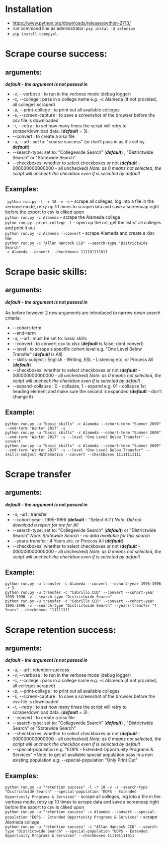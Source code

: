 # Installation
* https://www.python.org/downloads/release/python-2713/
* run command line as administrator: ```pip instal -U selenium```
* ```pip install openpyxl```

# Scrape course success:
## arguments:
***default - the argument is not passed in*** 

* -v, --verbose : to run in the verbose mode (debug logger)
* -c, --college : pass in a college name e.g. -c Alameda (if not provided, all colleges scraped)
* -p, --print-college : to print out all available colleges
* -s, --screen-capture : to save a screenshot of the browser before the csv file is downloaded
* -r, --retry : to set how many times the script will retry to scrape/download data. (***default*** = 3).
* --convert :  to create a xlsx file
* -u, --url : set to: "course success" (or don't pass in as it's set by ***default***)
* --search-type: set to: "Collegewide Search" (***default***) , "Districtwide Search" or "Statewide Search"
* --checkboxes: whether to select checkboxes or not (***default*** - 000000000000000 - all unchecked)
*Note: as 0 means not selected, the script will uncheck the checkbox even if is selected by default*

## Examples:
``` python run.py -l -r 10 -v -s``` - scrape all colleges, log into a file in the verbose mode, 
retry up 10 times to scrape data and save a screencap right before the export to csv is cliked upon
</br>
```python run.py -c Alameda``` - scrape the Alameda college
</br>
```pyton run.py -print-college -l``` - open up the url, get the list of all colleges and print it out
</br>
```python run.py -c Alameda --convert``` - scrape Alameda and create a xlsx file
</br>
```python run.py -c "Allan Hancock CCD" --search-type "Districtwide Search"```
</br>
```-c Alameda --convert --checkboxes 111101111011```

# Scrape basic skills:
## arguments: 

***default - the argument is not passed in***  
</br>
As before however 2 new arguments are introduced to narrow down search criteria:
* --cohort-term 
* --end-term
* -u, --url : must be set to: basic skills
* --convert : to convert csv to xlsx (***default*** is false; dont convert)
* --level : to scrape a specific cohort level e.g. "One Level Below Transfer" (***default*** is All)
* --skills-subject : English - Writing, ESL - Listening etc. or Process All (***default***)
* --checkboxes: whether to select checkboxes or not (***default*** - 000000000000000 - all unchecked)
*Note: as 0 means not selected, the script will uncheck the checkbox even if is selected by default*
* --expand-collapse : 0 - collapse, 1 - expand e.g. 01 - collapse 1st heading element and make sure the second is expanded
(***default*** - don't change it)
## Example:
``` python run.py -u "basic skills" -c Alameda --cohort-term "Summer 2009" --end-term "Winter 2017" -s ```
</br>
```python run.py -u "basic skills" -c Alameda --cohort-term "Summer 2009" --end-term "Winter 2017" -s --level "One Level Below Transfer" --convert```
</br>
```python run.py -u "basic skills" -c Alameda --cohort-term "Summer 2009" --end-term "Winter 2017" -s --level "One Level Below Transfer" --skills-subject Mathematics --convert --checkboxes 11111111111```


# Scrape transfer
## arguments:
***default - the argument is not passed in*** 

* -u, -url : transfer
* --cohort-year : 1995-1996 (**default** - "Select All") *Note: Did not download a report for me for All*
* --search-type: set to: "Collegewide Search" (***default***) or "Districtwide Search" 
*Note: Statewide Search - no data available for this search*
* --years-transfer : 4 Years etc. or Process All (***default***)
* --checkboxes: whether to select checkboxes or not (***default*** - 000000000000000 - all unchecked)
*Note: as 0 means not selected, the script will uncheck the checkbox even if is selected by default*

## Example:
```python run.py -u transfer -c Alameda --convert --cohort-year 1995-1996 -r 5```
</br>
```python run.py -u transfer -c "Cabrillo CCD" --convert --cohort-year 1995-1996 -v --search-type "Districtwide Search"```
</br>
```python run.py -u transfer -c "Cabrillo CCD" --convert --cohort-year 1995-1996 -v --search-type "Districtwide Search" --years-transfer "4 Years" --checkboxes 111111111```

# Scrape retention success:
## arguments:
***default - the argument is not passed in*** 
* -u, --url : retention success
* -v, --verbose : to run in the verbose mode (debug logger)
* -c, --college : pass in a college name e.g. -c Alameda (if not provided, all colleges scraped)
* -p, --print-college : to print out all available colleges
* -s, --screen-capture : to save a screenshot of the browser before the csv file is downloaded
* -r, --retry : to set how many times the script will retry to scrape/download data. (***default*** = 3).
* --convert :  to create a xlsx file
* --search-type: set to: "Collegewide Search" (***default***) , "Districtwide Search" or "Statewide Search"
* --checkboxes: whether to select checkboxes or not (***default*** - 000000000000000 - all unchecked)
*Note: as 0 means not selected, the script will uncheck the checkbox even if is selected by default*
* --special-population e.g. "EOPS - Extended Opportunity Programs & Services"
*Note: to get all available special population pass in a non existing population e.g. --special-population "Only Print Out"

## Examples:
``` python run.py -u "retention success" -l -r 10 -v -s -search-type "Districtwide Search" --special-population "EOPS - Extended Opportunity Programs & Services" ``` - scrape all colleges, log into a file in the verbose mode, 
retry up 10 times to scrape data and save a screencap right before the export to csv is cliked upon
</br>
```python run.py -u "retention success" -c Alameda --convert --special-population "EOPS - Extended Opportunity Programs & Services"``` - scrape Alameda college
</br>
```python run.py -u "retention success" -c "Allan Hancock CCD" --search-type "Districtwide Search" --special-population "EOPS - Extended Opportunity Programs & Services" --checkboxes 111101111011```

